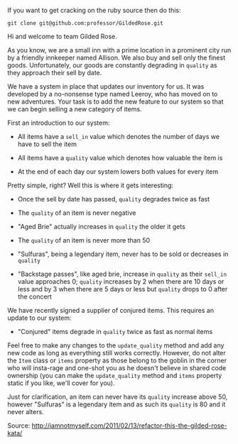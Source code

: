 If you want to get cracking on the ruby source then do this:

    git clone git@github.com:professor/GildedRose.git

Hi and welcome to team Gilded Rose.

As you know, we are a small inn with a prime location in a prominent city run
by a friendly innkeeper named Allison.  We also buy and sell only the finest
goods. Unfortunately, our goods are constantly degrading in `quality` as they
approach their sell by date.

We have a system in place that updates our inventory for us. It was developed
by a no-nonsense type named Leeroy, who has moved on to new adventures. Your
task is to add the new feature to our system so that we can begin selling a
new category of items.

First an introduction to our system:

  - All items have a `sell_in` value which denotes the number of days we have to
    sell the item

  - All items have a `quality` value which denotes how valuable the item is

  - At the end of each day our system lowers both values for every item

Pretty simple, right? Well this is where it gets interesting:

  - Once the sell by date has passed, `quality` degrades twice as fast

  - The `quality` of an item is never negative

  - "Aged Brie" actually increases in `quality` the older it gets

  - The `quality` of an item is never more than 50

  - "Sulfuras", being a legendary item, never has to be sold or decreases in
    `quality`

  - "Backstage passes", like aged brie, increase in `quality` as their `sell_in`
    value approaches 0; `quality` increases by 2 when there are 10 days or less
    and by 3 when there are 5 days or less but `quality` drops to 0 after the
    concert

We have recently signed a supplier of conjured items. This requires an update
to our system:

  - "Conjured" items degrade in `quality` twice as fast as normal items

Feel free to make any changes to the `update_quality` method and add any new code
as long as everything still works correctly. However, do not alter the `Item`
class or `items` property as those belong to the goblin in the corner who will
insta-rage and one-shot you as he doesn't believe in shared code ownership
(you can make the `update_quality` method and `items` property static if you like,
we'll cover for you).

Just for clarification, an item can never have its `quality` increase above 50,
however "Sulfuras" is a legendary item and as such its `quality` is 80 and it
never alters.

Source: <http://iamnotmyself.com/2011/02/13/refactor-this-the-gilded-rose-kata/>
